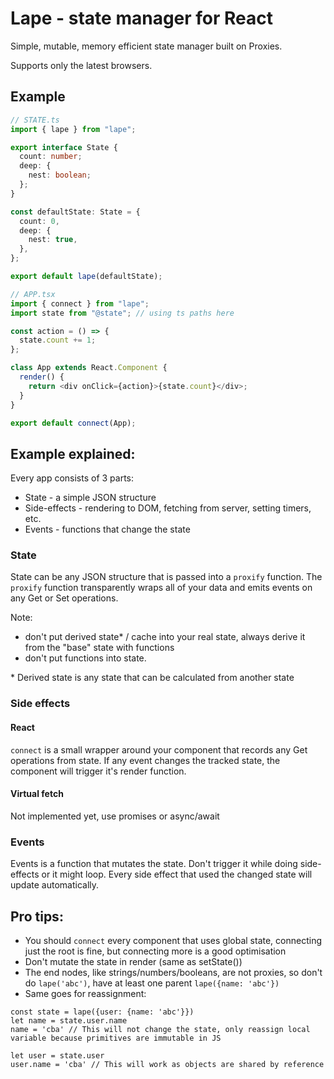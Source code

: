 # Lape - state manager for React

Simple, mutable, memory efficient state manager built on Proxies.

Supports only the latest browsers.

## Example

```typescript
// STATE.ts
import { lape } from "lape";

export interface State {
  count: number;
  deep: {
    nest: boolean;
  };
}

const defaultState: State = {
  count: 0,
  deep: {
    nest: true,
  },
};

export default lape(defaultState);
```

```typescript
// APP.tsx
import { connect } from "lape";
import state from "@state"; // using ts paths here

const action = () => {
  state.count += 1;
};

class App extends React.Component {
  render() {
    return <div onClick={action}>{state.count}</div>;
  }
}

export default connect(App);
```

## Example explained:

Every app consists of 3 parts:

- State - a simple JSON structure
- Side-effects - rendering to DOM, fetching from server, setting timers, etc.
- Events - functions that change the state

### State

State can be any JSON structure that is passed into a `proxify` function. The `proxify` function transparently wraps all of your data and emits events on any Get or Set operations.

Note:

- don't put derived state\* / cache into your real state, always derive it from the "base" state with functions
- don't put functions into state.

\* Derived state is any state that can be calculated from another state

### Side effects

#### React

`connect` is a small wrapper around your component that records any Get operations from state. If any event changes the tracked state, the component will trigger it's render function.

#### Virtual fetch

Not implemented yet, use promises or async/await

### Events

Events is a function that mutates the state. Don't trigger it while doing side-effects or it might loop. Every side effect that used the changed state will update automatically.

## Pro tips:

- You should `connect` every component that uses global state, connecting just the root is fine, but connecting more is a good optimisation
- Don't mutate the state in render (same as setState())
- The end nodes, like strings/numbers/booleans, are not proxies, so don't do `lape('abc')`, have at least one parent `lape({name: 'abc'})`
- Same goes for reassignment:

```
const state = lape({user: {name: 'abc'}})
let name = state.user.name
name = 'cba' // This will not change the state, only reassign local variable because primitives are immutable in JS

let user = state.user
user.name = 'cba' // This will work as objects are shared by reference
```
